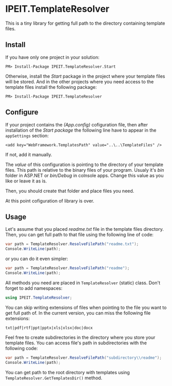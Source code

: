 # IPEIT.TemplateResolver

This is a tiny library for getting full path to the directory containing template files.

## Install

If you have only one project in your solution:
```
PM> Install-Package IPEIT.TemplateResolver.Start
```

Otherwise, install the *Start* package in the project where your template files will be stored.
And in the other projects where you need access to the template files install the following package:
```
PM> Install-Package IPEIT.TemplateResolver
```


## Configure
If your project contains the *(App.config)* cofiguration file, then after installation of the 
*Start package* the following line have to appear in the `appSettings` section:
```
<add key="WebFramework.TemplatesPath" value="..\..\TemplateFiles" />
```
If not, add it manually.

The *value* of this configuration is pointing to the directory of your template files. 
This path is relative to the binary files of your program.
Usualy it's *bin* folder in ASP.NET or *bin/Debug* in colnsole apps.
Change this value as you like or leave it as is.

Then, you should create that folder and place files you need.

At this point cofiguration of library is over.

## Usage

Let's assume that you placed *readme.txt* file in the template files directory.
Then, you can get full path to that file using the following line of code:

```C#
var path = TemplateResolver.ResolveFilePath("readme.txt");
Console.WriteLine(path);
```

or you can do it even simpler:

```C#
var path = TemplateResolver.ResolveFilePath("readme");
Console.WriteLine(path);
```

All methods you need are placed in `TemplateResolver` (static) class.
Don't forget to add namespaces:
```C#
using IPEIT.TemplateResolver;
```

You can skip writing extensions of files when pointing to the file you want to get full path of.
In the current version, you can miss the following file extensions:
```
txt|pdf|rtf|ppt|pptx|xls|xlsx|doc|docx
```

Feel free to create subdirectories in the directory where you store your template files. 
You can access file's path in subdirectories with the following code:

```C#
var path = TemplateResolver.ResolveFilePath("subdirectory\\readme");
Console.WriteLine(path);
```

You can get path to the root directory with templates using `TemplateResolver.GetTemplatesDir()` method.

